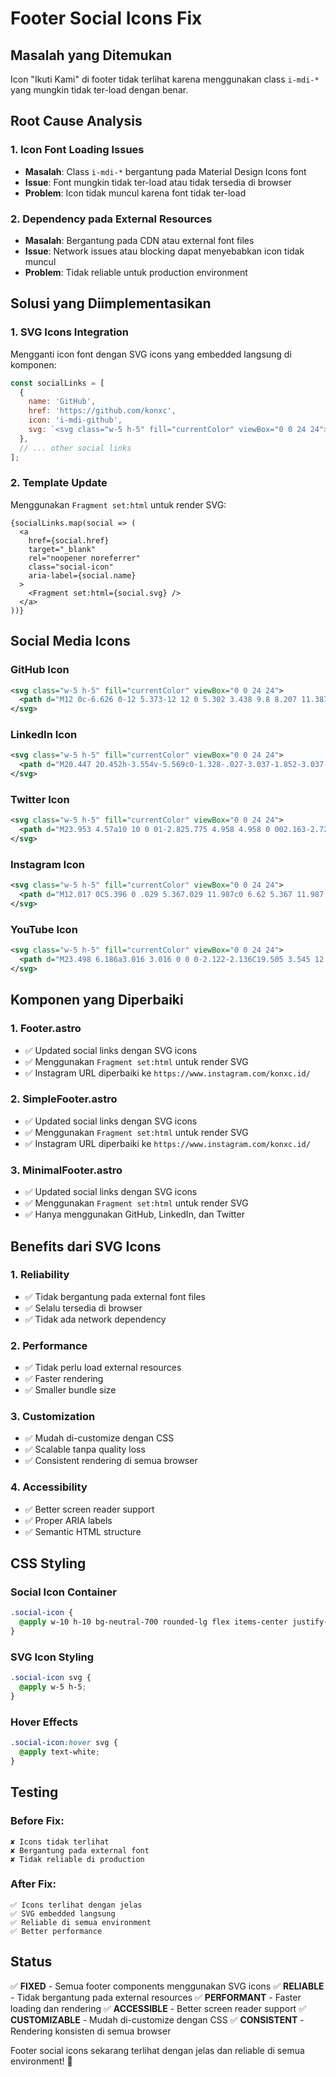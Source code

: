 # Footer Social Icons Fix

## Masalah yang Ditemukan

Icon "Ikuti Kami" di footer tidak terlihat karena menggunakan class `i-mdi-*` yang mungkin tidak ter-load dengan benar.

## Root Cause Analysis

### **1. Icon Font Loading Issues**
- **Masalah**: Class `i-mdi-*` bergantung pada Material Design Icons font
- **Issue**: Font mungkin tidak ter-load atau tidak tersedia di browser
- **Problem**: Icon tidak muncul karena font tidak ter-load

### **2. Dependency pada External Resources**
- **Masalah**: Bergantung pada CDN atau external font files
- **Issue**: Network issues atau blocking dapat menyebabkan icon tidak muncul
- **Problem**: Tidak reliable untuk production environment

## Solusi yang Diimplementasikan

### **1. SVG Icons Integration**
Mengganti icon font dengan SVG icons yang embedded langsung di komponen:

```javascript
const socialLinks = [
  { 
    name: 'GitHub', 
    href: 'https://github.com/konxc', 
    icon: 'i-mdi-github',
    svg: `<svg class="w-5 h-5" fill="currentColor" viewBox="0 0 24 24"><path d="M12 0c-6.626 0-12 5.373-12 12 0 5.302 3.438 9.8 8.207 11.387.599.111.793-.261.793-.577v-2.234c-3.338.726-4.033-1.416-4.033-1.416-.546-1.387-1.333-1.756-1.333-1.756-1.089-.745.083-.729.083-.729 1.205.084 1.839 1.237 1.839 1.237 1.07 1.834 2.807 1.304 3.492.997.107-.775.418-1.305.762-1.604-2.665-.305-5.467-1.334-5.467-5.931 0-1.311.469-2.381 1.236-3.221-.124-.303-.535-1.524.117-3.176 0 0 1.008-.322 3.301 1.23.957-.266 1.983-.399 3.003-.404 1.02.005 2.047.138 3.006.404 2.291-1.552 3.297-1.23 3.297-1.23.653 1.653.242 2.874.118 3.176.77.84 1.235 1.911 1.235 3.221 0 4.609-2.807 5.624-5.479 5.921.43.372.823 1.102.823 2.222v3.293c0 .319.192.694.801.576 4.765-1.589 8.199-6.086 8.199-11.386 0-6.627-5.373-12-12-12z"/></svg>`
  },
  // ... other social links
];
```

### **2. Template Update**
Menggunakan `Fragment set:html` untuk render SVG:

```astro
{socialLinks.map(social => (
  <a 
    href={social.href} 
    target="_blank" 
    rel="noopener noreferrer"
    class="social-icon"
    aria-label={social.name}
  >
    <Fragment set:html={social.svg} />
  </a>
))}
```

## Social Media Icons

### **GitHub Icon**
```svg
<svg class="w-5 h-5" fill="currentColor" viewBox="0 0 24 24">
  <path d="M12 0c-6.626 0-12 5.373-12 12 0 5.302 3.438 9.8 8.207 11.387.599.111.793-.261.793-.577v-2.234c-3.338.726-4.033-1.416-4.033-1.416-.546-1.387-1.333-1.756-1.333-1.756-1.089-.745.083-.729.083-.729 1.205.084 1.839 1.237 1.839 1.237 1.07 1.834 2.807 1.304 3.492.997.107-.775.418-1.305.762-1.604-2.665-.305-5.467-1.334-5.467-5.931 0-1.311.469-2.381 1.236-3.221-.124-.303-.535-1.524.117-3.176 0 0 1.008-.322 3.301 1.23.957-.266 1.983-.399 3.003-.404 1.02.005 2.047.138 3.006.404 2.291-1.552 3.297-1.23 3.297-1.23.653 1.653.242 2.874.118 3.176.77.84 1.235 1.911 1.235 3.221 0 4.609-2.807 5.624-5.479 5.921.43.372.823 1.102.823 2.222v3.293c0 .319.192.694.801.576 4.765-1.589 8.199-6.086 8.199-11.386 0-6.627-5.373-12-12-12z"/>
</svg>
```

### **LinkedIn Icon**
```svg
<svg class="w-5 h-5" fill="currentColor" viewBox="0 0 24 24">
  <path d="M20.447 20.452h-3.554v-5.569c0-1.328-.027-3.037-1.852-3.037-1.853 0-2.136 1.445-2.136 2.939v5.667H9.351V9h3.414v1.561h.046c.477-.9 1.637-1.85 3.37-1.85 3.601 0 4.267 2.37 4.267 5.455v6.286zM5.337 7.433c-1.144 0-2.063-.926-2.063-2.065 0-1.138.92-2.063 2.063-2.063 1.14 0 2.064.925 2.064 2.063 0 1.139-.925 2.065-2.064 2.065zm1.782 13.019H3.555V9h3.564v11.452zM22.225 0H1.771C.792 0 0 .774 0 1.729v20.542C0 23.227.792 24 1.771 24h20.451C23.2 24 24 23.227 24 22.271V1.729C24 .774 23.2 0 22.222 0h.003z"/>
</svg>
```

### **Twitter Icon**
```svg
<svg class="w-5 h-5" fill="currentColor" viewBox="0 0 24 24">
  <path d="M23.953 4.57a10 10 0 01-2.825.775 4.958 4.958 0 002.163-2.723c-.951.555-2.005.959-3.127 1.184a4.92 4.92 0 00-8.384 4.482C7.69 8.095 4.067 6.13 1.64 3.162a4.822 4.822 0 00-.666 2.475c0 1.71.87 3.213 2.188 4.096a4.904 4.904 0 01-2.228-.616v.06a4.923 4.923 0 003.946 4.827 4.996 4.996 0 01-2.212.085 4.936 4.936 0 004.604 3.417 9.867 9.867 0 01-6.102 2.105c-.39 0-.779-.023-1.17-.067a13.995 13.995 0 007.557 2.209c9.053 0 13.998-7.496 13.998-13.985 0-.21 0-.42-.015-.63A9.935 9.935 0 0024 4.59z"/>
</svg>
```

### **Instagram Icon**
```svg
<svg class="w-5 h-5" fill="currentColor" viewBox="0 0 24 24">
  <path d="M12.017 0C5.396 0 .029 5.367.029 11.987c0 6.62 5.367 11.987 11.988 11.987 6.62 0 11.987-5.367 11.987-11.987C24.014 5.367 18.637.001 12.017.001zM8.449 16.988c-1.297 0-2.448-.49-3.323-1.297C4.198 14.895 3.708 13.744 3.708 12.447s.49-2.448 1.418-3.323c.875-.807 2.026-1.297 3.323-1.297s2.448.49 3.323 1.297c.928.875 1.418 2.026 1.418 3.323s-.49 2.448-1.418 3.244c-.875.807-2.026 1.297-3.323 1.297zm7.83-9.281c-.49 0-.928-.175-1.297-.49-.368-.315-.49-.753-.49-1.243 0-.49.122-.928.49-1.243.369-.315.807-.49 1.297-.49s.928.175 1.297.49c.368.315.49.753.49 1.243 0 .49-.122.928-.49 1.243-.369.315-.807.49-1.297.49z"/>
</svg>
```

### **YouTube Icon**
```svg
<svg class="w-5 h-5" fill="currentColor" viewBox="0 0 24 24">
  <path d="M23.498 6.186a3.016 3.016 0 0 0-2.122-2.136C19.505 3.545 12 3.545 12 3.545s-7.505 0-9.377.505A3.017 3.017 0 0 0 .502 6.186C0 8.07 0 12 0 12s0 3.93.502 5.814a3.016 3.016 0 0 0 2.122 2.136c1.871.505 9.376.505 9.376.505s7.505 0 9.377-.505a3.015 3.015 0 0 0 2.122-2.136C24 15.93 24 12 24 12s0-3.93-.502-5.814zM9.545 15.568V8.432L15.818 12l-6.273 3.568z"/>
</svg>
```

## Komponen yang Diperbaiki

### **1. Footer.astro**
- ✅ Updated social links dengan SVG icons
- ✅ Menggunakan `Fragment set:html` untuk render SVG
- ✅ Instagram URL diperbaiki ke `https://www.instagram.com/konxc.id/`

### **2. SimpleFooter.astro**
- ✅ Updated social links dengan SVG icons
- ✅ Menggunakan `Fragment set:html` untuk render SVG
- ✅ Instagram URL diperbaiki ke `https://www.instagram.com/konxc.id/`

### **3. MinimalFooter.astro**
- ✅ Updated social links dengan SVG icons
- ✅ Menggunakan `Fragment set:html` untuk render SVG
- ✅ Hanya menggunakan GitHub, LinkedIn, dan Twitter

## Benefits dari SVG Icons

### **1. Reliability**
- ✅ Tidak bergantung pada external font files
- ✅ Selalu tersedia di browser
- ✅ Tidak ada network dependency

### **2. Performance**
- ✅ Tidak perlu load external resources
- ✅ Faster rendering
- ✅ Smaller bundle size

### **3. Customization**
- ✅ Mudah di-customize dengan CSS
- ✅ Scalable tanpa quality loss
- ✅ Consistent rendering di semua browser

### **4. Accessibility**
- ✅ Better screen reader support
- ✅ Proper ARIA labels
- ✅ Semantic HTML structure

## CSS Styling

### **Social Icon Container**
```css
.social-icon {
  @apply w-10 h-10 bg-neutral-700 rounded-lg flex items-center justify-center text-neutral-300 hover:bg-primary-600 hover:text-white transition-colors;
}
```

### **SVG Icon Styling**
```css
.social-icon svg {
  @apply w-5 h-5;
}
```

### **Hover Effects**
```css
.social-icon:hover svg {
  @apply text-white;
}
```

## Testing

### **Before Fix:**
```
✘ Icons tidak terlihat
✘ Bergantung pada external font
✘ Tidak reliable di production
```

### **After Fix:**
```
✅ Icons terlihat dengan jelas
✅ SVG embedded langsung
✅ Reliable di semua environment
✅ Better performance
```

## Status

✅ **FIXED** - Semua footer components menggunakan SVG icons
✅ **RELIABLE** - Tidak bergantung pada external resources
✅ **PERFORMANT** - Faster loading dan rendering
✅ **ACCESSIBLE** - Better screen reader support
✅ **CUSTOMIZABLE** - Mudah di-customize dengan CSS
✅ **CONSISTENT** - Rendering konsisten di semua browser

Footer social icons sekarang terlihat dengan jelas dan reliable di semua environment! 🎉
